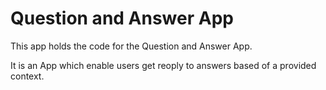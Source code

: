 # Question and Answer App
This app holds the code for the Question and Answer App.

It is an App which enable users get reoply to answers based of a provided context.